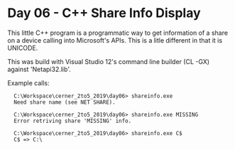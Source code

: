 # Day 06 - C++ Share Info Display

This little C++ program is a programmatic way to get information of a share on a device
calling into Microsoft's APIs.  This is a litle different in that it is UNICODE.

This was build with Visual Studio 12's command line builder (CL -GX) against 'Netapi32.lib'.

Example calls:
```
  C:\Workspace\cerner_2to5_2019\day06> shareinfo.exe
  Need share name (see NET SHARE).

  C:\Workspace\cerner_2to5_2019\day06> shareinfo.exe MISSING
  Error retriving share 'MISSING' info.

  C:\Workspace\cerner_2to5_2019\day06> shareinfo.exe C$
  C$ => C:\
```
